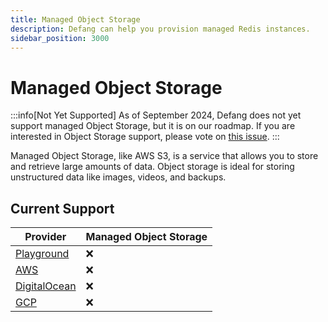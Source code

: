 ```yaml
---
title: Managed Object Storage
description: Defang can help you provision managed Redis instances.
sidebar_position: 3000
---
```


# Managed Object Storage

:::info[Not Yet Supported]
As of September 2024, Defang does not yet support managed Object Storage, but it is on our roadmap. If you are interested in Object Storage support, please vote on [this issue](https://github.com/DefangLabs/defang/issues/688).
:::

Managed Object Storage, like AWS S3, is a service that allows you to store and retrieve large amounts of data. Object storage is ideal for storing unstructured data like images, videos, and backups.

## Current Support

| Provider | Managed Object Storage |
| --- | --- |
| [Playground](/docs/providers/playground#managed-services) | ❌ |
| [AWS](/docs/providers/aws#managed-storage) | ❌ |
| [DigitalOcean](/docs/providers/digitalocean#future-improvements) | ❌ |
| [GCP](/docs/providers/gcp#future-improvements) | ❌ |
